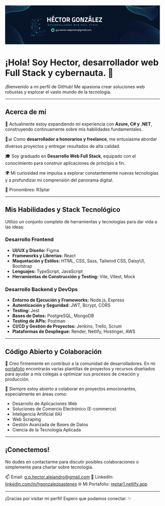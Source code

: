 ![Tecnología y Servicio](https://raw.githubusercontent.com/hector1489/kaimanProject/main/src/assets/img/Technology%20Service.png)

# ¡Hola! Soy Hector, desarrollador web Full Stack y cybernauta. 👋

¡Bienvenido a mi perfil de GitHub! Me apasiona crear soluciones web robustas y explorar el vasto mundo de la tecnología.

---

## Acerca de mí

🌱 Actualmente estoy expandiendo mi experiencia con **Azure, C# y .NET**, construyendo continuamente sobre mis habilidades fundamentales.

💼📊 Como **desarrollador a honorarios y  freelance**, me entusiasma abordar diversos proyectos y entregar resultados de alta calidad.

🎓 Soy graduado en **Desarrollo Web Full Stack**, equipado con el conocimiento para construir aplicaciones de principio a fin.

🌍 Mi curiosidad me impulsa a explorar constantemente nuevas tecnologías y a profundizar mi comprensión del panorama digital.

🐉 Pronombres: R3ptar

---

## Mis Habilidades y Stack Tecnológico

Utilizo un conjunto completo de herramientas y tecnologías para dar vida a las ideas:

### Desarrollo Frontend
* **UI/UX y Diseño:** Figma
* **Frameworks y Librerías:** React
* **Maquetación y Estilos:** HTML, CSS, Sass, Tailwind CSS, DaisyUI, Bootstrap
* **Lenguajes:** TypeScript, JavaScript
* **Herramientas de Construcción y Testing:** Vite, Vitest, Mock

### Desarrollo Backend y DevOps
* **Entorno de Ejecución y Frameworks:** Node.js, Express
* **Autenticación y Seguridad:** JWT, Bcrypt, CORS
* **Testing:** Jest
* **Bases de Datos:** PostgreSQL, MongoDB
* **Testing de APIs:** Postman
* **CI/CD y Gestión de Proyectos:** Jenkins, Trello, Scrum
* **Plataformas de Despliegue:** Render, Netlify, Hostinger, AWS

---

## Código Abierto y Colaboración

🤟 Creo firmemente en contribuir a la comunidad de desarrolladores. En mi [portafolio](https://reptar1.netlify.app/) encontrarás varias plantillas de proyectos y recursos diseñados para ayudar a mis colegas a optimizar sus procesos de creación y producción.

🤝 Siempre estoy abierto a colaborar en proyectos emocionantes, especialmente en áreas como:
* Desarrollo de Aplicaciones Web
* Soluciones de Comercio Electrónico (E-commerce)
* Inteligencia Artificial (IA)
* Web Scraping
* Gestión Avanzada de Bases de Datos
* Ciencia de la Tecnología Aplicada

---

## ¡Conectemos!

No dudes en contactarme para discutir posibles colaboraciones o simplemente para charlar sobre tecnología.

📫 Email: g.p.hector.alejandro@gmail.com
🔗 LinkedIn: [linkedin.com/in/hgonzalezpastenes](https://www.linkedin.com/in/hgonzalezpastenes/)
🌐 Mi Portafolio: [reptar1.netlify.app](https://reptar1.netlify.app/)

---

¡Gracias por visitar mi perfil! Espero que podamos conectar. ✨
